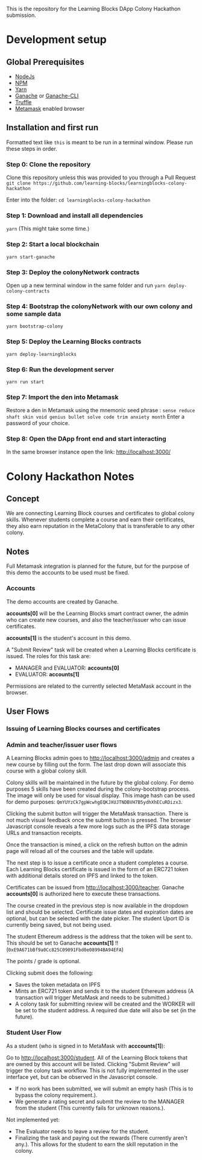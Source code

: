 This is the repository for the Learning Blocks DApp Colony Hackathon submission.

# Development setup
## Global Prerequisites
- [NodeJs](https://nodejs.org)
- [NPM](https://nodejs.org)
- [Yarn](https://yarnpkg.com/en/)
- [Ganache](http://truffleframework.com/ganache/) or [Ganache-CLI](https://www.npmjs.com/package/ganache-cli)
- [Truffle](http://truffleframework.com/)
- [Metamask](https://metamask.io/) enabled browser

## Installation and first run

Formatted text like `this` is meant to be run in a terminal window.
Please run these steps in order.

### Step 0: Clone the repository
Clone this repository unless this was provided to you through a Pull Request
`git clone https://github.com/learning-blocks/learningblocks-colony-hackathon`

Enter into the folder:
`cd learningblocks-colony-hackathon`

### Step 1: Download and install all dependencies
`yarn`
(This might take some time.)

### Step 2: Start a local blockchain
`yarn start-ganache`

### Step 3: Deploy the colonyNetwork contracts
Open up a new terminal window in the same folder and run
`yarn deploy-colony-contracts`

### Step 4: Bootstrap the colonyNetwork with our own colony and some sample data
`yarn bootstrap-colony`

### Step 5: Deploy the Learning Blocks contracts
`yarn deploy-learningblocks`


### Step 6: Run the development server
`yarn run start`

### Step 7: Import the den into Metamask
Restore a den in Metamask using the mnemonic seed phrase : `sense reduce shaft skin void genius bullet solve code trim anxiety month`
 Enter a password of your choice.

### Step 8: Open the DApp front end and start interacting
In the same browser instance open the link:
[http://localhost:3000/](http://localhost:3000/)


# Colony Hackathon Notes
## Concept
We are connecting Learning Block courses and certificates to global colony skills.
Whenever students complete a course and earn their certificates, they also earn reputation in the MetaColony that is transferable to any other colony.


## Notes
Full Metamask integration is planned for the future, but for the purpose of this demo the accounts to be used must be fixed.

### Accounts
The demo accounts are created by Ganache.

**accounts[0]** will be the Learning Blocks smart contract owner, the admin who can create new courses, and also the teacher/issuer who can issue certificates.

**accounts[1]** is the student's account in this demo.

A "Submit Review" task will be created when a Learning Blocks certificate is issued. The roles for this task are:

- MANAGER and EVALUATOR: **accounts[0]**
- EVALUATOR: **accounts[1]**

Permissions are related to the currently selected MetaMask account in the browser.


## User Flows

### Issuing of Learning Blocks courses and certificates

### Admin and teacher/issuer user flows
A Learning Blocks admin goes to [http://localhost:3000/admin](http://localhost:3000/admin) and creates a new course by filling out the form. The last drop down will associate this course with a global colony skill.

Colony skills will be maintained in the future by the global colony. For demo purposes 5 skills have been created during the colony-bootstrap process. The image will only be used for visual display. This image hash can be used for demo purposes: `QmYUYzCk7gpWcwhgEQKJXUJTNDBVH7B5ydhXhECuRDizx3`.

Clicking the submit button will trigger the MetaMask transaction.
There is not much visual feedback once the submit button is pressed. The browser Javascript console reveals a few more logs such as the IPFS data storage URLs and transaction receipts.

Once the transaction is mined, a click on the refresh button on the admin page will reload all of the courses and the table will update.

The next step is to issue a certificate once a student completes a course. Each Learning Blocks certificate is issued in the form of an ERC721 token with additional details stored on IPFS and linked to the token.

Certificates can be issued from [http://localhost:3000/teacher](http://localhost:3000/teacher). Ganache **accounts[0]** is authorized here to execute these transactions.

The course created in the previous step is now available in the dropdown list and should be selected.
Certificate issue dates and expiration dates are optional, but can be selected with the date picker.
The student Uport ID is currently being saved, but not being used.

The student Ethereum address is the address that the token will be sent to. This should be set to Ganache **accounts[1]** !! (`0xE9A671bBf9a0Cc825C09091Fbd0e08994BA94EFA`)


The points / grade is optional.

Clicking submit does the following:

- Saves the token metadata on IPFS
- Mints an ERC721 token and sends it to the student Ethereum address (A transaction will trigger MetaMask and needs to be submitted.)
- A colony task for submitting review will be created and the WORKER will be set to the student address. A required due date will also be set (in the future).

### Student User Flow

As a student (who is signed in to MetaMask with **acccounts[1]**):

Go to [http://localhost:3000/student](http://localhost:3000/student).
All of the Learning Block tokens that are owned by this account will be listed.
Clicking "Submit Review" will trigger the colony task workflow. This is not fully implemented in the user interface yet, but can be observed in the Javascript console.

- If no work has been submitted, we will submit an empty hash (This is to bypass the colony requirement.).
- We generate a rating secret and submit the review to the MANAGER from the student (This currently fails for unknown reasons.).

Not implemented yet:

- The Evaluator needs to leave a review for the student.
- Finalizing the task and paying out the rewards (There currently aren't any.). This allows for the student to earn the skill reputation in the colony.



